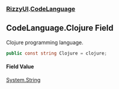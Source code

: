 ### [RizzyUI](RizzyUI 'RizzyUI').[CodeLanguage](RizzyUI.CodeLanguage 'RizzyUI.CodeLanguage')

## CodeLanguage.Clojure Field

Clojure programming language.

```csharp
public const string Clojure = clojure;
```

#### Field Value
[System.String](https://docs.microsoft.com/en-us/dotnet/api/System.String 'System.String')